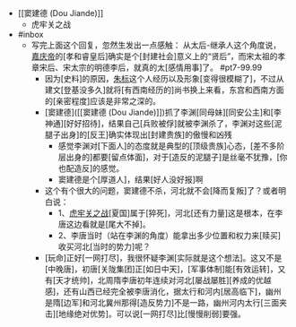 - [[窦建德 (Dou Jiande)]]
    - 虎牢关之战
- #inbox
    - 写完上面这个回复，忽然生发出一点感触：
从太后-继承人这个角度说，[嘉庆帝](https://bbs.northdy.com/thread-926687-2-1.html)的[孝和睿皇后]确实是个[封建社会]意义上的“贤后”，而宋太祖的孝章宋后、宋太宗的明德李后，就真的太[感情用事]了。 #pt7-99.99
        - 因为[史料]的原因，[朱标](((y9Cerc324)))这个人经历以及形象[变得很模糊了]，不过从建文[登基没多久]就将[有西南经历的]尚书换上来看，东宫和西南方面的[亲密程度]应该是非常之深的。
        - [窦建德]([[窦建德 (Dou Jiande)]])抓了李渊[同母妹][同安公主]和[李神通][好好招待]，结果自己[兵败被俘]就被李渊杀了，李渊对这些[泥腿子出身]的[反王]确实体现出[封建贵族]的傲慢和凶残
            - 感觉李渊对[下面人]的态度就是典型的[顶级贵族]心态，[差不多阶层出身的]都要[留点体面]，对于[造反的泥腿子]是丝毫不犹豫，[你也配造反]的感觉。
            - 窦建德是个[厚道人]，结果[好人没好报]啊
        - 这个有个很大的问题，窦建德不杀，河北就不会[降而复叛]了？或者明白说：
            - 1、[虎牢关之战](((MEAJAgheE)))[夏国]属于[猝死]，河北[还有力量]这是根本，在李唐这边看就是[尾大不掉]。
            - 2、李唐当时（站在李渊的角度）能拿出多少位置和权力来[赎买]收买河北[当时的势力]呢？
        - [玩命]正好[一网打尽]，我很怀疑李渊[实际就是这个想法]。这又不是[中晚唐]，初唐[关陇集团]正[如日中天]，[军事体制]能[有效运转]，又有[天才统帅]，北周隋李唐初年连续对河北[屡战屡胜][养成的优越感]，还有山西已经完全被李唐消化，据太行和河内[居高临下]，幽州是隋[边军]和河北冀州那得[造反势力]不是一路，幽州河内太行[三面夹击][地缘绝对优势]。可以说[一网打尽]比[慢慢削弱]要强。
